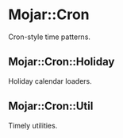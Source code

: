 # Mojar::Cron

Cron-style time patterns.

## Mojar::Cron::Holiday

Holiday calendar loaders.

## Mojar::Cron::Util

Timely utilities.

